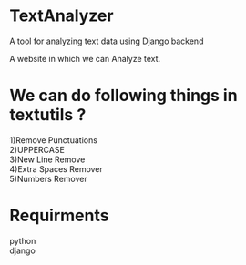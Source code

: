 # TextAnalyzer
A tool for analyzing text data using Django backend

A website in which we can Analyze text.

<h1>We can do following things in textutils ?</h1>
1)Remove Punctuations<br>
2)UPPERCASE<br>
3)New Line Remove<br>
4)Extra Spaces Remover<br>
5)Numbers Remover

<h1>Requirments</h1>
python<br>
django<br>
